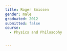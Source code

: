 ```yaml
---
title: Roger Smissen
gender: male
graduated: 2012
submitted: false
course:
  - Physics and Philosophy


---
```


